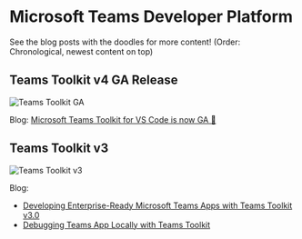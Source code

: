 # Microsoft Teams Developer Platform

See the blog posts with the doodles for more content! (Order: Chronological, newest content on top)

## Teams Toolkit v4 GA Release 
![Teams Toolkit GA](https://github.com/girliemac/a-picture-is-worth-a-1000-words/blob/main/teams/teams-toolkit-ga.png?raw=true)

Blog: [Microsoft Teams Toolkit for VS Code is now GA 🎉](https://dev.to/azure/microsoft-teams-toolkit-for-vs-code-is-now-ga-4830)

## Teams Toolkit v3
![Teams Toolkit v3](https://github.com/girliemac/a-picture-is-worth-a-1000-words/blob/main/teams/teams-toolkit-v3-doodle.png?raw=true)

Blog:
* [Developing Enterprise-Ready Microsoft Teams Apps with Teams Toolkit v3.0](https://dev.to/azure/developing-enterprise-ready-microsoft-teams-apps-with-teams-toolkit-v30-o87)
* [Debugging Teams App Locally with Teams Toolkit](https://dev.to/azure/debugging-teams-app-locally-with-teams-toolkit-2b67)
